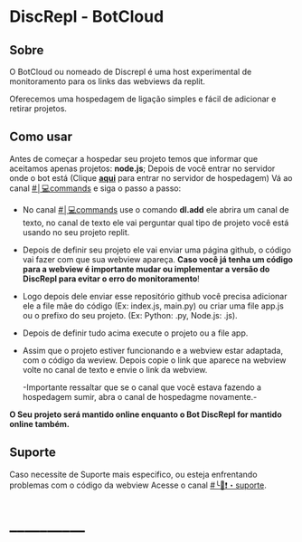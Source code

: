 # DiscRepl - BotCloud

## Sobre

O BotCloud ou nomeado de Discrepl é uma host experimental de monitoramento para os links das webviews da replit.

Oferecemos uma hospedagem de ligação simples e fácil de adicionar e retirar projetos.

## Como usar

Antes de começar a hospedar seu projeto temos que informar que aceitamos apenas projetos: <b>node.js</b>;
Depois de você entrar no servidor onde o bot está (Clique <b><a href="https://discord.gg/3RWEhWX7bK">aqui</a></b> para entrar no servidor de hospedagem)
 Vá ao canal <a href="https://discord.com/channels/716699695375712417/1121503794874810369">#│💻commands</a> e siga o passo a passo:

* No canal <a href="https://discord.com/channels/716699695375712417/1121503794874810369">#│💻commands</a> use o comando <b>dl.add</b> ele abrira um canal de texto, no canal de texto ele vai perguntar qual tipo de projeto você está usando no seu projeto replit.
* Depois de definir seu projeto ele vai enviar uma página github, o código vai fazer com que sua webview apareça. <b>Caso você já tenha um código para a webview é importante mudar ou implementar a versão do DiscRepl para evitar o erro do monitoramento</b>!
* Logo depois dele enviar esse repositório github você precisa adicionar ele a file mãe do código (Ex: index.js, main.py) ou criar uma file app.js ou o prefixo do seu projeto. (Ex: Python: .py, Node.js: .js).
* Depois de definir tudo acima execute o projeto ou a file app.
* Assim que o projeto estiver funcionando e a webview estar adaptada, com o código da weview. Depois copie o link que aparece na webview volte no canal de texto e envie o link da webview.

  -Importante ressaltar que se o canal que você estava fazendo a hospedagem sumir, abra o canal de hospedagme novamente.-

<b>O Seu projeto será mantido online enquanto o Bot DiscRepl for mantido online também.</b>

## Suporte

Caso necessite de Suporte mais especifico, ou esteja enfrentando problemas com o código da webview
Acesse o canal <a href="https://discord.com/channels/716699695375712417/1128165333803479161">#╰🎃❗・suporte</a>.

# __________
